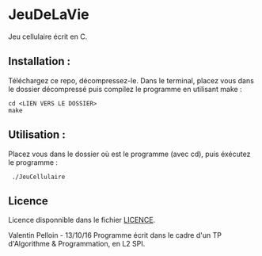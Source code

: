 # JeuDeLaVie

Jeu cellulaire écrit en C.

## Installation :

Téléchargez ce repo, décompressez-le. Dans le terminal, placez vous dans le dossier décompressé puis compilez le programme en utilisant make :

	cd <LIEN VERS LE DOSSIER>
	make

## Utilisation :

Placez vous dans le dossier où est le programme (avec cd), puis éxécutez le programme :

	 ./JeuCellulaire


## Licence

Licence disponnible dans le fichier [LICENCE](LICENCE).


Valentin Pelloin - 13/10/16
Programme écrit dans le cadre d'un TP d'Algorithme & Programmation, en L2 SPI.
